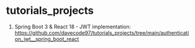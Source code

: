 # tutorials_projects
1. Spring Boot 3 & React 18 - JWT implementation: https://github.com/davecode97/tutorials_projects/tree/main/authentication_jwt__spring_boot_react

